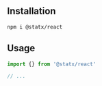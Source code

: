 ## Installation

```sh
npm i @statx/react
```

## Usage

```ts
import {} from '@statx/react'

// ...
```
